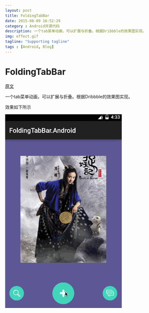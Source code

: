```yaml
---
layout: post
title: FoldingTabBar
date: 2015-08-09 16:52:29
category : Android开源代码
description: 一个tab菜单动画，可以扩展与折叠。根据Dribbble的效果图实现。
img: effect.gif
tagline: "Supporting tagline"
tags : [Android, Blog]
---
```

# FoldingTabBar

[原文](http://www.jcodecraeer.com/a/opensource/2015/0805/3264.html)

一个tab菜单动画，可以扩展与折叠。根据Dribbble的效果图实现。

效果如下所示

![effect](/img/FoldingTabBar/effect.gif)
